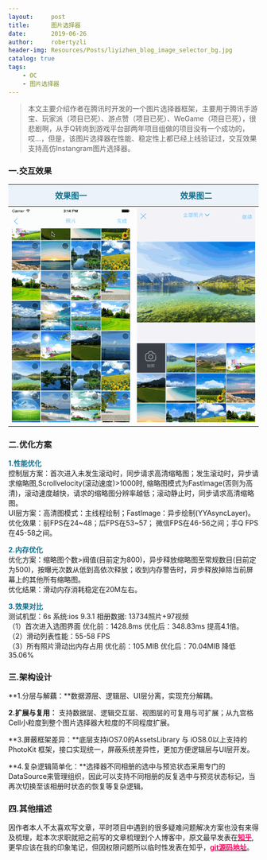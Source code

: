 ```yaml
---
layout:     post
title:      图片选择器 
date:       2019-06-26
author:     robertyzli
header-img: Resources/Posts/liyizhen_blog_image_selector_bg.jpg
catalog: true
tags:
    - OC
    - 图片选择器
---
```


<style>
  table {
      width: 100%; /*表格宽度*/
      border-collapse: collapse; /*使用单一线条的边框*/
      empty-cells: show; /*单元格无内容依旧绘制边框*/
  }
	
  table th,td {
    height: 35px; /*统一每一行的默认高度*/
  }
	
  table th {
      font-weight: bold; /*加粗*/
      text-align: center !important; /*内容居中，加上 !important 避免被 Markdown 样式覆盖*/
      white-space: nowrap; /*表头内容强制在一行显示*/
      font-size:16px;font-family:"Times New Roman", Times, serif !important;
      background: #ECF2F9; /*背景色*/
      color:#0F7290;
  }
  
   table td {
      text-align: center !important; /*内容居中，加上 !important 避免被 Markdown 样式覆盖*/
      font-size:14px;font-family:"Times New Roman", Times, serif !important;
  }
	
  /* 隔行变色 */
  table tbody tr:nth-child(2n) {
      background: #F4F7FB; 
  }
  /* 悬浮变色 */
  /*table tr:hover {
      background: #B2B2B2; 
  }*/
	
  /* 首列不换行 */
  table td:nth-child(1) {
      white-space: nowrap; 
  }
  /* 指定列宽度 */
  /*table th:nth-of-type(2) {
    	width: 200px;
     white-space: nowrap;
  }*/
  </style>  

> 本文主要介绍作者在腾讯时开发的一个图片选择器框架，主要用于腾讯手游宝、玩家派（项目已死）、游点赞（项目已死）、WeGame（项目已死），很悲剧啊，从手Q转岗到游戏平台部两年项目组做的项目没有一个成功的，哎...，但是，该图片选择器在性能、稳定性上都已经上线验证过，交互效果支持高仿Instangram图片选择器。

### 一.交互效果
<table>
    <thead>
        <tr>
            <th>效果图一</th>
            <th>效果图二</th>
        </tr>
    </thead>
    <tbody>
        <tr>
            <td><img src="/Resources/Posts/liyizhen_blog_image_selector_demo1.gif"/></td>
            <td><img src="/Resources/Posts/liyizhen_blog_image_selector_demo2.gif"/></td>
        </tr>
    </tbody>
</table>

### 二.优化方案
**<font style="color:#0F7290">1.性能优化</font>**   
控制层方案：首次进入未发生滚动时，同步请求高清缩略图；发生滚动时，异步请求缩略图,Scrollvelocity(滚动速度)>1000时, 缩略图模式为FastImage(否则为高清)，滚动速度越快，请求的缩略图分辨率越低；滚动静止时，同步请求高清缩略图。  
UI层方案：高清图模式：主线程绘制；FastImage：异步绘制(YYAsyncLayer)。  
优化效果：前FPS在24~48；后FPS在53~57；  微信FPS在46-56之间；手Q FPS在45-58之间。  

**<font style="color:#0F7290">2.内存优化</font>**    
优化方案：缩略图个数>阀值(目前定为800)，异步释放缩略图至常规数目(目前定为500)，按曝光次数从低到高依次释放；收到内存警告时，异步释放掉除当前屏幕上的其他所有缩略图。   
优化结果：滑动内存消耗稳定在20M左右。  

**<font style="color:#0F7290">3.效果对比</font>**   
测试机型：6s 系统:ios 9.3.1 相册数据: 13734照片+97视频  
（1）首次进入选图界面 优化前：1428.8ms 优化后：348.83ms 提高4.1倍。  
（2）滑动列表性能：55-58 FPS  
（3）所有照片滑动出内存占用 优化前：105.MIB 优化后：70.04MIB 降低35.06%   

### 三.架构设计
**<font style="color:#18191B">1.分层与解藕：</font>**数据源层、逻辑层、UI层分离，实现充分解耦。  

**<font style="color:#18191B">2.扩展与复用：</font>**   支持数据层、逻辑交互层、视图层的可复用与可扩展；从九宫格Cell小粒度到整个图片选择器大粒度的不同程度扩展。  

**<font style="color:#18191B">3.屏蔽框架差异：</font>**底层支持iOS7.0的AssetsLibrary 与 iOS8.0以上支持的PhotoKit   框架，接口实现统一，屏蔽系统差异性，更加方便逻辑层与UI层开发。  

**<font style="color:#18191B">4.复杂逻辑简单化：</font>**选择器不同相册的选中与预览状态采用专门的DataSource来管理组织，因此可以支持不同相册的反复选中与预览状态标记，当再次切换至该相册时状态的恢复等复杂逻辑。   

### 四.其他描述
因作者本人不太喜欢写文章，平时项目中遇到的很多疑难问题解决方案也没有来得及梳理，趁本次求职就把之前写的文章梳理到个人博客中，原文最早发表在[**<font style="color:#FF005D">知乎</font>**](https://zhuanlan.zhihu.com/p/35030850),更早应该在我的印象笔记，但因权限问题所以临时性发表在知乎，[**<font style="color:#FF005D">git源码地址</font>**](https://github.com/scutliyizhen/LYZMediaFilesSelector)。 









